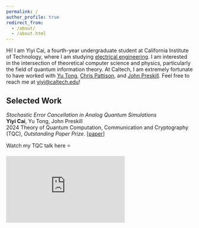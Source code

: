 ```yaml
---
permalink: /
author_profile: true
redirect_from: 
  - /about/
  - /about.html
---
```


Hi! I am Yiyi Cai, a fourth-year undergraduate student at California Institute of Technology, where I am studying [electrical engineering](https://www.ee.caltech.edu/). I am interested in the intersection of theoretical computer science and physics, particularly the field of quantum information theory. At Caltech, I am extremely fortunate to have worked with [Yu Tong](https://scholars.duke.edu/person/yu.tong), [Chris Pattison](https://scholar.google.com/citations?user=4neYf8oAAAAJ&hl=en), and [John Preskill](http://theory.caltech.edu/~preskill/). Feel free to reach me at yiyi@caltech.edu!


Selected Work
----------
*Stochastic Error Cancellation in Analog Quantum Simulations*  
**Yiyi Cai**, Yu Tong, John Preskill  
2024 Theory of Quantum Computation, Communication and Cryptography (TQC), *Outstanding Paper Prize*. [[paper](https://drops.dagstuhl.de/entities/document/10.4230/LIPIcs.TQC.2024.2)]

Watch my TQC talk here ⭐
<style>
  .video-container {
    width: 320px; /* Set the desired width for the video */
    height: 180px; /* Set the height proportionally (16:9 aspect ratio) */
    position: relative;
    overflow: hidden;
  }

  .video-container iframe {
    width: 100%;  /* Make iframe take full width of container */
    height: 100%; /* Make iframe take full height of container */
  }
</style>

<div class="video-container">
  <iframe src="https://www.youtube.com/embed/EA1-S-TBRYs" frameborder="0" allowfullscreen></iframe>
</div>



